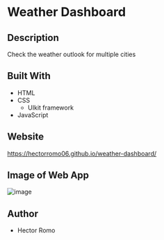 # Weather Dashboard

## Description
Check the weather outlook for multiple cities

## Built With
- HTML 
- CSS 
    - UIkit framework
- JavaScript

## Website 
https://hectorromo06.github.io/weather-dashboard/

## Image of Web App
![image]()

## Author 
- Hector Romo